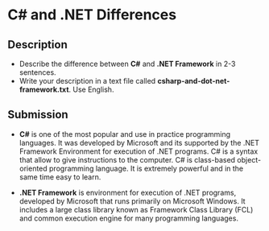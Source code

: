 # C# and .NET Differences

## Description
- Describe the difference between **C#** and **.NET Framework** in 2-3 sentences.
- Write your description in a text file called **csharp-and-dot-net-framework.txt**. Use English.

## Submission

- __C#__ is one of the most popular and use in practice programming languages. It was developed by Microsoft and its supported by the .NET Framework Environment for
execution of .NET programs. C# is a syntax that allow to give instructions to the computer. C# is class-based object-oriented programming language. It is extremely 
powerful and in the same time easy to learn.

- __.NET Framework__  is environment for execution of .NET programs, developed by Microsoft that runs primarily on Microsoft Windows. It includes a large class library
known as Framework Class Library (FCL) and common execution engine for many programming languages.
